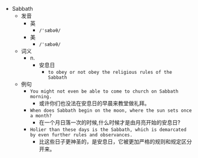 - Sabbath
  - 发音
    - 英
      - `/'sæbəθ/`
    - 美
      - `/'sæbəθ/`
  - 词义
    - n.
      - 安息日
        - `to obey or not obey the religious rules of the Sabbath`
  - 例句
    - `You might not even be able to come to church on Sabbath morning.`
      - 或许你们也没法在安息日的早晨来教堂做礼拜。
    - `When does Sabbath begin on the moon, where the sun sets once a month?`
      - 在一个月日落一次的时候,什么时候才是由月亮开始的安息日?
    - `Holier than these days is the Sabbath, which is demarcated by even further rules and observances.`
      - 比这些日子更神圣的，是安息日，它被更加严格的规则和规定区分开来。

